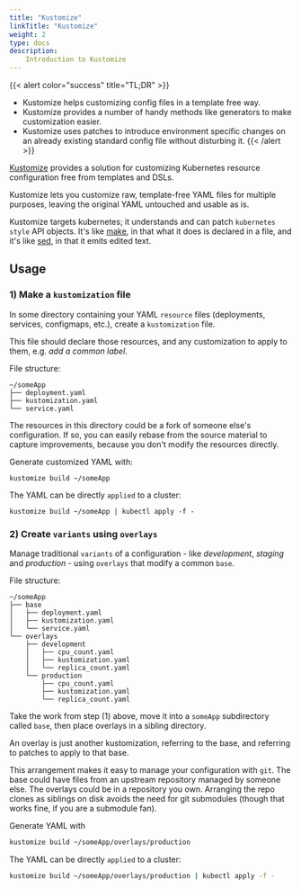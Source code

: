 ```yaml
---
title: "Kustomize"
linkTitle: "Kustomize"
weight: 2
type: docs
description: 
    Introduction to Kustomize
---
```


{{< alert color="success" title="TL;DR" >}}
- Kustomize helps customizing config files in a template free way.
- Kustomize provides a number of handy methods like generators to make customization easier.
- Kustomize uses patches to introduce environment specific changes on an already existing standard config file without disturbing it.
{{< /alert >}}

[Kustomize](https://kubectl.docs.kubernetes.io/installation/kustomize/) provides a solution for customizing Kubernetes resource configuration free from templates and DSLs.

Kustomize lets you customize raw, template-free YAML
files for multiple purposes, leaving the original YAML
untouched and usable as is.

Kustomize targets kubernetes; it understands and can
patch `kubernetes style` API objects.  It's like
[make](https://www.gnu.org/software/make), in that what it does is declared in a file,
and it's like [sed](https://www.gnu.org/software/sed), in that it emits edited text.

## Usage

### 1) Make a `kustomization` file

In some directory containing your YAML `resource`
files (deployments, services, configmaps, etc.), create a
`kustomization` file.

This file should declare those resources, and any
customization to apply to them, e.g. _add a common
label_.

File structure:

 ```
 ~/someApp
 ├── deployment.yaml
 ├── kustomization.yaml
 └── service.yaml
 ```

The resources in this directory could be a fork of
someone else's configuration.  If so, you can easily
rebase from the source material to capture
improvements, because you don't modify the resources
directly.

Generate customized YAML with:

```
kustomize build ~/someApp
```

The YAML can be directly `applied` to a cluster:

 ```
 kustomize build ~/someApp | kubectl apply -f -
 ```


### 2) Create `variants` using `overlays`

Manage traditional `variants` of a configuration - like
_development_, _staging_ and _production_ - using
`overlays` that modify a common `base`.

File structure:
 ```
 ~/someApp
 ├── base
 │   ├── deployment.yaml
 │   ├── kustomization.yaml
 │   └── service.yaml
 └── overlays
     ├── development
     │   ├── cpu_count.yaml
     │   ├── kustomization.yaml
     │   └── replica_count.yaml
     └── production
         ├── cpu_count.yaml
         ├── kustomization.yaml
         └── replica_count.yaml
 ```

Take the work from step (1) above, move it into a
`someApp` subdirectory called `base`, then
place overlays in a sibling directory.

An overlay is just another kustomization, referring to
the base, and referring to patches to apply to that
base.

This arrangement makes it easy to manage your
configuration with `git`.  The base could have files
from an upstream repository managed by someone else.
The overlays could be in a repository you own.
Arranging the repo clones as siblings on disk avoids
the need for git submodules (though that works fine, if
you are a submodule fan).

Generate YAML with

```sh
kustomize build ~/someApp/overlays/production
```

The YAML can be directly `applied` to a cluster:

 ```sh
 kustomize build ~/someApp/overlays/production | kubectl apply -f -
 ```
